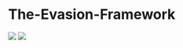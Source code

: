 # The-Evasion-Framework
<p><img src="https://img.shields.io/badge/Malware-8A2BE2"> <img src="https://img.shields.io/badge/Windows-8D2BN3">
</p>

